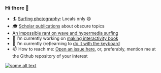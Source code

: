 ### Hi there 👋

- :surfer: [Surfing photography](https://surfer.epidro.me/): Locals only 😄
- :mortar_board: [Scholar publications](https://scholar.epidro.me) about obscure topics
- [An impossible rant on wave and hypermedia surfing](https://me.epidro.me)
- 🔭 I’m currently working on [making interactivity book](https://mibook.epidro.me)
- 🌱 I’m currently (re)learning to [do it with the keyboard](https://github.com/courses-ionio/dokey)
- 📫 How to reach me: [Open an issue here](https://github.com/epidrome/epidrome/issues/new/choose), or, preferably, mention me at the Github repository of your interest

<!--
**epidrome/epidrome** is a ✨ _special_ ✨ repository because its `README.md` (this file) appears on your GitHub profile.

Here are some ideas to get you started:

- 🔭 I’m currently working on ...
- 🌱 I’m currently learning ...
- 👯 I’m looking to collaborate on ...
- 🤔 I’m looking for help with ...
- 💬 Ask me about ...
- 😄 Pronouns: ...
- ⚡ Fun fact: ...
-->

[![some alt text](https://www.randos.online/u/epidrome)](https://randos.online/u/epidrome/next)
